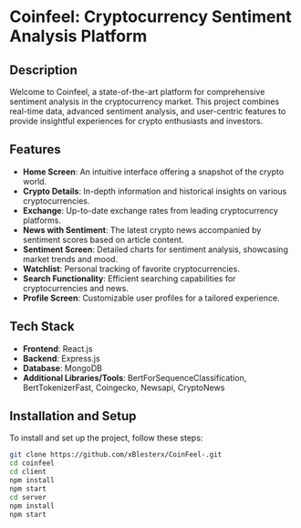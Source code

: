 # Coinfeel: Cryptocurrency Sentiment Analysis Platform

## Description

Welcome to Coinfeel, a state-of-the-art platform for comprehensive sentiment analysis in the cryptocurrency market. This project combines real-time data, advanced sentiment analysis, and user-centric features to provide insightful experiences for crypto enthusiasts and investors.

## Features

- **Home Screen**: An intuitive interface offering a snapshot of the crypto world.
- **Crypto Details**: In-depth information and historical insights on various cryptocurrencies.
- **Exchange**: Up-to-date exchange rates from leading cryptocurrency platforms.
- **News with Sentiment**: The latest crypto news accompanied by sentiment scores based on article content.
- **Sentiment Screen**: Detailed charts for sentiment analysis, showcasing market trends and mood.
- **Watchlist**: Personal tracking of favorite cryptocurrencies.
- **Search Functionality**: Efficient searching capabilities for cryptocurrencies and news.
- **Profile Screen**: Customizable user profiles for a tailored experience.

## Tech Stack

- **Frontend**: React.js
- **Backend**: Express.js
- **Database**: MongoDB
- **Additional Libraries/Tools**: BertForSequenceClassification, BertTokenizerFast, Coingecko, Newsapi, CryptoNews

## Installation and Setup

To install and set up the project, follow these steps:

```bash
git clone https://github.com/xBlesterx/CoinFeel-.git
cd coinfeel
cd client
npm install
npm start
cd server
npm install
npm start
```
